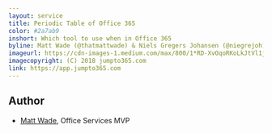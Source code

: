 ```yaml
---
layout: service
title: Periodic Table of Office 365
color: #2a7ab9 
inshort: Which tool to use when in Office 365
byline: Matt Wade (@thatmattwade) & Niels Gregers Johansen (@niegrejoh)
imageurl: https://cdn-images-1.medium.com/max/800/1*RD-XvOqoRKoLkJtVl1jJmw.png
imagecopyright: (C) 2018 jumpto365.com
link: https://app.jumpto365.com
---
```



Author
---------

-   [Matt Wade](https://www.linkedin.com/in/thatmattwade/), Office Services MVP
